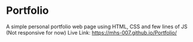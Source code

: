 # Portfolio
A simple personal portfolio web page using HTML, CSS and few lines of JS (Not responsive for now)
Live Link: https://mhs-007.github.io/Portfolio/
